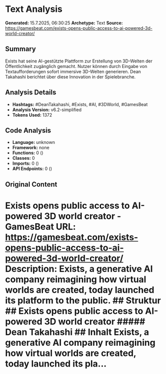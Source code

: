 # Text Analysis

**Generated:** 15.7.2025, 06:30:25
**Archetype:** Text
**Source:** https://gamesbeat.com/exists-opens-public-access-to-ai-powered-3d-world-creator/

## Summary
Exists hat seine AI-gestützte Plattform zur Erstellung von 3D-Welten der Öffentlichkeit zugänglich gemacht. Nutzer können durch Eingabe von Textaufforderungen sofort immersive 3D-Welten generieren. Dean Takahashi berichtet über diese Innovation in der Spielebranche.

## Analysis Details
- **Hashtags:** #DeanTakahashi, #Exists, #AI, #3DWorld, #GamesBeat
- **Analysis Version:** v6.2-simplified
- **Tokens Used:** 1372

## Code Analysis
- **Language:** unknown
- **Framework:** none
- **Functions:** 0 ()
- **Classes:** 0
- **Imports:** 0 ()
- **API Endpoints:** 0 ()

## Original Content
# Exists opens public access to AI-powered 3D world creator - GamesBeat **URL:** https://gamesbeat.com/exists-opens-public-access-to-ai-powered-3d-world-creator/ **Description:** Exists, a generative AI company reimagining how virtual worlds are created, today launched its platform to the public. ## Struktur ## Exists opens public access to AI-powered 3D world creator ##### Dean Takahashi ## Inhalt Exists, a generative AI company reimagining how virtual worlds are created, today launched its pla...